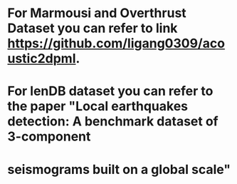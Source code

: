 # For Marmousi and Overthrust Dataset you can refer to link https://github.com/ligang0309/acoustic2dpml.
# For lenDB dataset you can refer to the paper "Local earthquakes detection: A benchmark dataset of 3-component
# seismograms built on a global scale"
